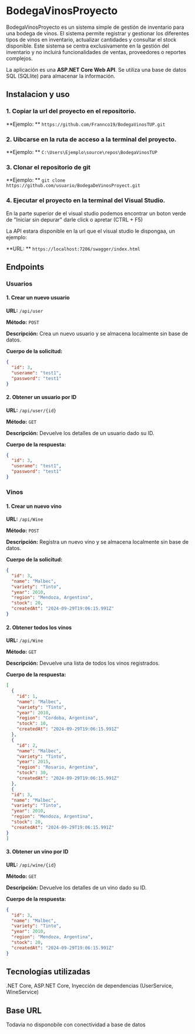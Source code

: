 # BodegaVinosProyecto
BodegaVinosProyecto es un sistema simple de gestión de inventario para una bodega de vinos. El sistema permite registrar y gestionar los diferentes tipos de vinos en inventario, actualizar cantidades y consultar el stock disponible. Este sistema se centra exclusivamente en la gestión del inventario y no incluirá funcionalidades de ventas, proveedores o reportes complejos.

La aplicación es una **ASP.NET Core Web API**. Se utiliza una base de datos SQL (SQLlite) para almacenar la información. 

## Instalacion y uso

### 1. Copiar la url del proyecto en el repositorio.

**Ejemplo: ** `https://github.com/Frannco19/BodegaVinosTUP.git`

### 2. Uibcarse en la ruta de acceso a la terminal del proyecto.

**Ejemplo: ** `C:\Users\Ejemplo\source\repos\BodegaVinosTUP`

### 3. Clonar el repositorio de git 

**Ejemplo: ** `git clone https://github.com/usuario/BodegaDeVinosProyect.git`

### 4. Ejecutar el proyecto en la terminal del Visual Studio.

En la parte superior de el visual studio podemos encontrar un boton verde de "Iniciar sin depurar" darle click o apretar (CTRL + F5)  

La API estara disponible en la url que el visual studio le dispongaa, un ejemplo:

**URL: ** `https://localhost:7206/swagger/index.html`

## Endpoints

### Usuarios

#### 1. Crear un nuevo usuario

**URL:** `/api/user`

**Método:** `POST`

**Descripción:** Crea un nuevo usuario y se almacena localmente sin base de datos.

**Cuerpo de la solicitud:**

```json
{
  "id": 3,
  "userame": "test1",
  "password": "test1"
}
```
#### 2. Obtener un usuario por ID

**URL:** `/api/user/{id}`

**Método:** `GET`

**Descripción:** Devuelve los detalles de un usuario dado su ID.

**Cuerpo de la respuesta:**

```json
{
  "id": 3,
  "userame": "test1",
  "password": "test1"
}
```
### Vinos

#### 1. Crear un nuevo vino

**URL:** `/api/Wine`

**Método:** `POST`

**Descripción:** Registra un nuevo vino y se almacena localmente sin base de datos.

**Cuerpo de la solicitud:**

```json
{
  "id": 3,
  "name": "Malbec",
  "variety": "Tinto",
  "year": 2010,
  "region": "Mendoza, Argentina",
  "stock": 20,
  "createdAt": "2024-09-29T19:06:15.991Z"
}
```

#### 2. Obtener todos los vinos

**URL:** `/api/Wine`

**Método:** `GET`

**Descripción:** Devuelve una lista de todos los vinos registrados.

**Cuerpo de la respuesta:**

```json
[
  {
    "id": 1,
    "name": "Malbec",
    "variety": "Tinto",
    "year": 2010,
    "region": "Cordoba, Argentina",
    "stock": 10,
    "createdAt": "2024-09-29T19:06:15.991Z"
  },
  {
    "id": 2,
    "name": "Malbec",
    "variety": "Tinto",
    "year": 2015,
    "region": "Rosario, Argentina",
    "stock": 30,
    "createdAt": "2024-09-29T19:06:15.991Z"
  },
  {
  "id": 3,
  "name": "Malbec",
  "variety": "Tinto",
  "year": 2010,
  "region": "Mendoza, Argentina",
  "stock": 20,
  "createdAt": "2024-09-29T19:06:15.991Z"
}
]
```

#### 3. Obtener un vino por ID

**URL:** `/api/wine/{id}`

**Método:** `GET`

**Descripción:** Devuelve los detalles de un vino dado su ID.

**Cuerpo de la respuesta:**

```json
{
  "id": 3,
  "name": "Malbec",
  "variety": "Tinto",
  "year": 2010,
  "region": "Mendoza, Argentina",
  "stock": 20,
  "createdAt": "2024-09-29T19:06:15.991Z"
}
```
## Tecnologías utilizadas

.NET Core,
ASP.NET Core,
Inyección de dependencias (UserService, WineService)

## Base URL
Todavia no disponobile con conectividad a base de datos
